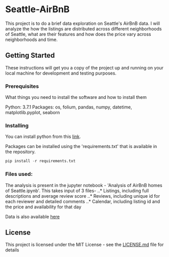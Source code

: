 # Seattle-AirBnB

This project is to do a brief data exploration on Seattle's AirBnB data. I will analyze the how the listings are distributed across different neighborhoods of Seattle, what are their features and how does the price vary across neighborhoods and time.

## Getting Started

These instructions will get you a copy of the project up and running on your local machine for development and testing purposes.

### Prerequisites

What things you need to install the software and how to install them

Python: 3.7.1
Packages: os, folium, pandas, numpy, datetime, matplotlib.pyplot, seaborn


### Installing

You can install python from this [link](https://www.python.org/downloads/release/python-371/).

Packages can be installed using the 'requirements.txt' that is available in the repository.

```python
pip install -r requirements.txt
```

### Files used:
The analysis is present in the jupyter notebook - 'Analysis of AirBnB homes of Seattle.ipynb'. This takes input of 3 files-
..* Listings, including full descriptions and average review score
..* Reviews, including unique id for each reviewer and detailed comments
..* Calendar, including listing id and the price and availability for that day

Data is also available [here](https://www.kaggle.com/airbnb/seattle/data)


## License

This project is licensed under the MIT License - see the [LICENSE.md](https://github.com/Senrique/Seattle-AirBnB/blob/main/LICENSE) file for details

